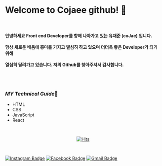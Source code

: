 # Welcome to **Cojaee** github! 🤭

<br>

#### 안녕하세요 **Front end Developer**를 향해 나아가고 있는 유재준 **(coJae)** 입니다. <br><br> 항상 새로운 배움에 흥미를 가지고 열심히 하고 있으며 더더욱 좋은 **Developer**가 되기 위해 <br><br> 열심히 달려가고 있습니다. 저의 Github를 찾아주셔서 감사합니다.

<br>
<br>


### ***MY Technical Guide***💪

 * HTML
 * CSS
 * JavaScript
 * React 

 <br>
 
 <div align=center>
	
  [![Hits](https://hits.seeyoufarm.com/api/count/incr/badge.svg?url=https%3A%2F%2Fgithub.com%2Fzzsza)](https://hits.seeyoufarm.com) 
 </div>
	
  <br>


  [![Instagram Badge](https://img.shields.io/badge/-Instagram-dd2a7b?style=flat-square&logo=instagram&logoColor=white&link=https://www.instagram.com/dooseong.nam/)](https://www.instagram.com/house_j_joon/) 
  [![Facebook Badge](https://img.shields.io/badge/facebook-1877f2?style=flat-square&logo=facebook&logoColor=white&link=https://www.facebook.com/zzsza)](https://www.facebook.com/profile.php?id=100021325432557)
  [![Gmail Badge](https://img.shields.io/badge/Gmail-d14836?style=flat-square&logo=Gmail&logoColor=white&link=mailto:wownsl456@gmail.com)](mailto:wownsl456@gmail.com)


<!--
**wownsl456/wownsl456** is a ✨ _special_ ✨ repository because its `README.md` (this file) appears on your GitHub profile.

Here are some ideas to get you started:

- 🔭 I’m currently working on ...
- 🌱 I’m currently learning ...
- 👯 I’m looking to collaborate on ...
- 🤔 I’m looking for help with ...
- 💬 Ask me about ...
- 📫 How to reach me: ...
- 😄 Pronouns: ...
- ⚡ Fun fact: ...
-->
